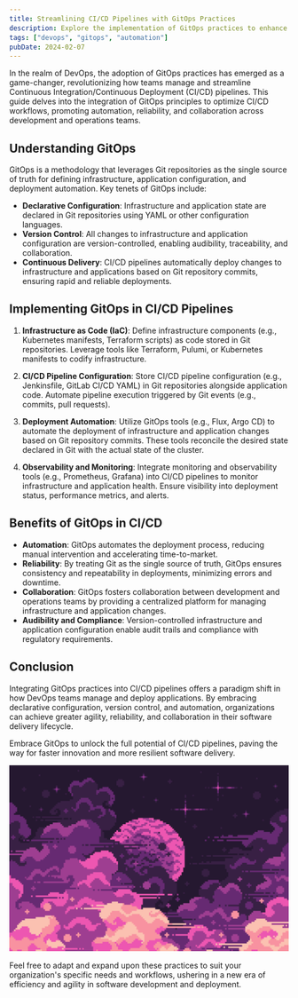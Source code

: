 ```yaml
---
title: Streamlining CI/CD Pipelines with GitOps Practices
description: Explore the implementation of GitOps practices to enhance Continuous Integration/Continuous Deployment (CI/CD) pipelines, fostering automation, reliability, and collaboration within DevOps workflows.
tags: ["devops", "gitops", "automation"]
pubDate: 2024-02-07
---
```


In the realm of DevOps, the adoption of GitOps practices has emerged as a game-changer, revolutionizing how teams manage and streamline Continuous Integration/Continuous Deployment (CI/CD) pipelines. This guide delves into the integration of GitOps principles to optimize CI/CD workflows, promoting automation, reliability, and collaboration across development and operations teams.

## Understanding GitOps

GitOps is a methodology that leverages Git repositories as the single source of truth for defining infrastructure, application configuration, and deployment automation. Key tenets of GitOps include:

-   **Declarative Configuration**: Infrastructure and application state are declared in Git repositories using YAML or other configuration languages.
-   **Version Control**: All changes to infrastructure and application configuration are version-controlled, enabling audibility, traceability, and collaboration.
-   **Continuous Delivery**: CI/CD pipelines automatically deploy changes to infrastructure and applications based on Git repository commits, ensuring rapid and reliable deployments.

## Implementing GitOps in CI/CD Pipelines

1. **Infrastructure as Code (IaC)**: Define infrastructure components (e.g., Kubernetes manifests, Terraform scripts) as code stored in Git repositories. Leverage tools like Terraform, Pulumi, or Kubernetes manifests to codify infrastructure.

2. **CI/CD Pipeline Configuration**: Store CI/CD pipeline configuration (e.g., Jenkinsfile, GitLab CI/CD YAML) in Git repositories alongside application code. Automate pipeline execution triggered by Git events (e.g., commits, pull requests).

3. **Deployment Automation**: Utilize GitOps tools (e.g., Flux, Argo CD) to automate the deployment of infrastructure and application changes based on Git repository commits. These tools reconcile the desired state declared in Git with the actual state of the cluster.

4. **Observability and Monitoring**: Integrate monitoring and observability tools (e.g., Prometheus, Grafana) into CI/CD pipelines to monitor infrastructure and application health. Ensure visibility into deployment status, performance metrics, and alerts.

## Benefits of GitOps in CI/CD

-   **Automation**: GitOps automates the deployment process, reducing manual intervention and accelerating time-to-market.
-   **Reliability**: By treating Git as the single source of truth, GitOps ensures consistency and repeatability in deployments, minimizing errors and downtime.
-   **Collaboration**: GitOps fosters collaboration between development and operations teams by providing a centralized platform for managing infrastructure and application changes.
-   **Audibility and Compliance**: Version-controlled infrastructure and application configuration enable audit trails and compliance with regulatory requirements.

## Conclusion

Integrating GitOps practices into CI/CD pipelines offers a paradigm shift in how DevOps teams manage and deploy applications. By embracing declarative configuration, version control, and automation, organizations can achieve greater agility, reliability, and collaboration in their software delivery lifecycle.

Embrace GitOps to unlock the full potential of CI/CD pipelines, paving the way for faster innovation and more resilient software delivery.

![GitOps CI/CD](./cover.png)

Feel free to adapt and expand upon these practices to suit your organization's specific needs and workflows, ushering in a new era of efficiency and agility in software development and deployment.
